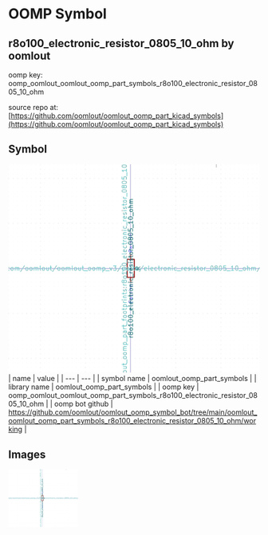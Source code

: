 # OOMP Symbol  
## r8o100_electronic_resistor_0805_10_ohm  by oomlout  
  
oomp key: oomp_oomlout_oomlout_oomp_part_symbols_r8o100_electronic_resistor_0805_10_ohm  
  
source repo at: [https://github.com/oomlout/oomlout_oomp_part_kicad_symbols](https://github.com/oomlout/oomlout_oomp_part_kicad_symbols)  
## Symbol  
  
[![working.png](working_600.png)](working.png)  
| name | value | 
| --- | --- | 
| symbol name | oomlout_oomp_part_symbols | 
| library name | oomlout_oomp_part_symbols | 
| oomp key | oomp_oomlout_oomlout_oomp_part_symbols_r8o100_electronic_resistor_0805_10_ohm | 
| oomp bot github | https://github.com/oomlout/oomlout_oomp_symbol_bot/tree/main/oomlout_oomlout_oomp_part_symbols_r8o100_electronic_resistor_0805_10_ohm/working | 
## Images  
  
[![working.png](working_140.png)](working.png)  
